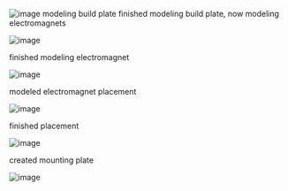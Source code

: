 ![image](https://github.com/user-attachments/assets/0d426088-1f05-4875-bccb-b5a9dfbd3adf)
modeling build plate
finished modeling build plate, now modeling electromagnets

![image](https://github.com/user-attachments/assets/75bef375-3dc7-4e53-9ba7-f41abb513cfd)

finished modeling electromagnet


![image](https://github.com/user-attachments/assets/2cb99dc6-4d99-4fba-b91a-f4a6c331fe9f)


modeled electromagnet placement

![image](https://github.com/user-attachments/assets/844bf30c-aac7-44f0-ae48-dc19e9c7ec35)

finished placement


![image](https://github.com/user-attachments/assets/449e1a2d-88ed-465a-a1ec-99be21a317a7)

created mounting plate


![image](https://github.com/user-attachments/assets/ac092cf5-535b-4549-ac6f-a93840a65958)

